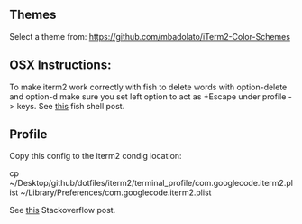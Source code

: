 ## Themes
Select a theme from: https://github.com/mbadolato/iTerm2-Color-Schemes

## OSX Instructions:

To make iterm2 work correctly with fish to delete words with option-delete and option-d make sure you set left option to act as +Escape under profile -> keys. See [this](
https://github.com/fish-shell/fish-shell/issues/2124) fish shell post.

## Profile

Copy this config to the iterm2 condig location:

cp ~/Desktop/github/dotfiles/iterm2/terminal_profile/com.googlecode.iterm2.plist ~/Library/Preferences/com.googlecode.iterm2.plist

See [this](https://stackoverflow.com/questions/22943676/how-to-export-iterm2-profiles) Stackoverflow post.


